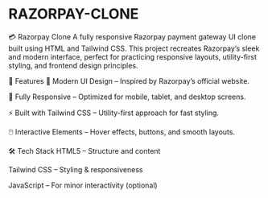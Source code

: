 # RAZORPAY-CLONE
💳 Razorpay Clone
A fully responsive Razorpay payment gateway UI clone built using HTML and Tailwind CSS. This project recreates Razorpay’s sleek and modern interface, perfect for practicing responsive layouts, utility-first styling, and frontend design principles.

📜 Features
🎨 Modern UI Design – Inspired by Razorpay’s official website.

📱 Fully Responsive – Optimized for mobile, tablet, and desktop screens.

⚡ Built with Tailwind CSS – Utility-first approach for fast styling.

🖱️ Interactive Elements – Hover effects, buttons, and smooth layouts.

🛠️ Tech Stack
HTML5 – Structure and content

Tailwind CSS – Styling & responsiveness

JavaScript – For minor interactivity (optional)
